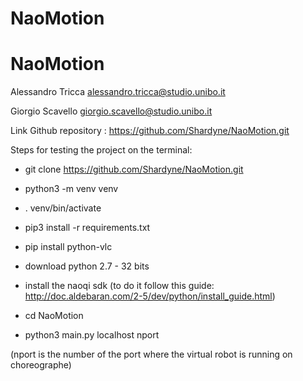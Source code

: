 # NaoMotion
# NaoMotion
Alessandro Tricca
alessandro.tricca@studio.unibo.it

Giorgio Scavello
giorgio.scavello@studio.unibo.it

Link Github repository : https://github.com/Shardyne/NaoMotion.git

Steps for testing the project on the terminal:

- git clone https://github.com/Shardyne/NaoMotion.git

- python3 -m venv venv

- . venv/bin/activate

- pip3 install -r requirements.txt

- pip install python-vlc

- download python 2.7 - 32 bits 

- install the naoqi sdk (to do it follow this guide: http://doc.aldebaran.com/2-5/dev/python/install_guide.html)

- cd NaoMotion

- python3 main.py localhost nport

(nport is the number of the port where the virtual robot is running on choreographe)